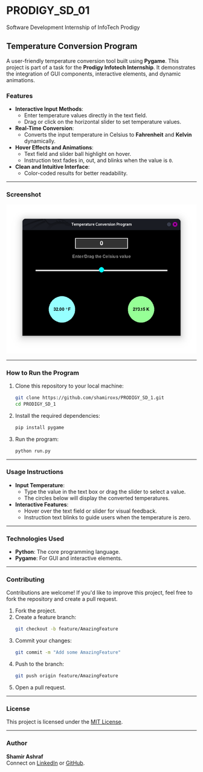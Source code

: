 # PRODIGY_SD_01
Software Development Internship of InfoTech Prodigy

## Temperature Conversion Program

A user-friendly temperature conversion tool built using **Pygame**. This project is part of a task for the **Prodigy Infotech Internship**. It demonstrates the integration of GUI components, interactive elements, and dynamic animations.

### Features

- **Interactive Input Methods**:
  - Enter temperature values directly in the text field.
  - Drag or click on the horizontal slider to set temperature values.
- **Real-Time Conversion**:
  - Converts the input temperature in Celsius to **Fahrenheit** and **Kelvin** dynamically.
- **Hover Effects and Animations**:
  - Text field and slider ball highlight on hover.
  - Instruction text fades in, out, and blinks when the value is `0`.
- **Clean and Intuitive Interface**:
  - Color-coded results for better readability.

---

### Screenshot

![Temperature Conversion Program](image.png)

---

### How to Run the Program

1. Clone this repository to your local machine:
   ```bash
   git clone https://github.com/shamiroxs/PRODIGY_SD_1.git
   cd PRODIGY_SD_1
   ```

2. Install the required dependencies:
   ```bash
   pip install pygame
   ```

3. Run the program:
   ```bash
   python run.py
   ```

---

### Usage Instructions

- **Input Temperature**:
  - Type the value in the text box or drag the slider to select a value.
  - The circles below will display the converted temperatures.
- **Interactive Features**:
  - Hover over the text field or slider for visual feedback.
  - Instruction text blinks to guide users when the temperature is zero.

---

### Technologies Used

- **Python**: The core programming language.
- **Pygame**: For GUI and interactive elements.

---

### Contributing

Contributions are welcome! If you'd like to improve this project, feel free to fork the repository and create a pull request.

1. Fork the project.
2. Create a feature branch:
   ```bash
   git checkout -b feature/AmazingFeature
   ```
3. Commit your changes:
   ```bash
   git commit -m "Add some AmazingFeature"
   ```
4. Push to the branch:
   ```bash
   git push origin feature/AmazingFeature
   ```
5. Open a pull request.

---

### License

This project is licensed under the [MIT License](LICENSE).

---

### Author

**Shamir Ashraf**  
Connect on [LinkedIn](https://www.linkedin.com/in/shamiroxs) or [GitHub](https://github.com/shamiroxs).
